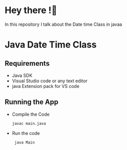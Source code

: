 # Hey there !👋
In this repository I talk about the Date time Class in javaa

# Java Date Time Class

## Requirements
* Java SDK
* Visual Studio code or any text editor
* java Extension pack for VS code

## Running the App
* Compile the Code
    ```bash
    javac main.java
    ```
* Run the code
   ```bash
    java Main
    ```
    
